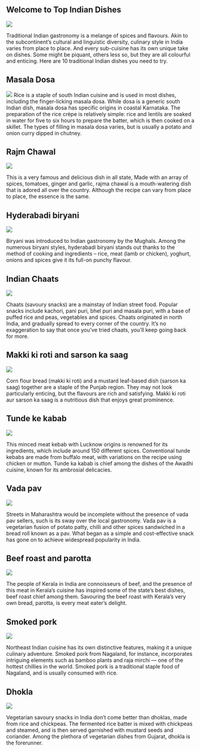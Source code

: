 ## Welcome to Top Indian Dishes
![](image/download.jpg)

Traditional Indian gastronomy is a melange of spices and flavours. Akin to the subcontinent’s cultural and linguistic diversity, culinary style in India varies from place to place. And every sub-cuisine has its own unique take on dishes. Some might be piquant, others less so, but they are all colourful and enticing. Here are 10 traditional Indian dishes you need to try.

## Masala Dosa
![](image/masala-dosa-with-chutney-sauce-and-sambar-india.jpg)
Rice is a staple of south Indian cuisine and is used in most dishes, including the finger-licking masala dosa. While dosa is a generic south Indian dish, masala dosa has specific origins in coastal Karnataka. The preparation of the rice crèpe is relatively simple: rice and lentils are soaked in water for five to six hours to prepare the batter, which is then cooked on a skillet. The types of filling in masala dosa varies, but is usually a potato and onion curry dipped in chutney.

## Rajm Chawal
![](image/Rajma.jpg)

This is a very famous and delicious dish in all state, Made with an array of spices, tomatoes, ginger and garlic, rajma chawal is a mouth-watering dish that is adored all over the country. Although the recipe can vary from place to place, the essence is the same.

## Hyderabadi biryani
![](image/Hyderabadi.jpg)

Biryani was introduced to Indian gastronomy by the Mughals. Among the numerous biryani styles, hyderabadi biryani stands out thanks to the method of cooking and ingredients – rice, meat (lamb or chicken), yoghurt, onions and spices give it its full-on punchy flavour.

## Indian Chaats
![](image/panipuri-chaats-india.jpg)

Chaats (savoury snacks) are a mainstay of Indian street food. Popular snacks include kachori, pani puri, bhel puri and masala puri, with a base of puffed rice and peas, vegetables and spices. Chaats originated in north India, and gradually spread to every corner of the country. It’s no exaggeration to say that once you’ve tried chaats, you’ll keep going back for more.

## Makki ki roti and sarson ka saag
![](image/saag.jpg)

Corn flour bread (makki ki roti) and a mustard leaf-based dish (sarson ka saag) together are a staple of the Punjab region. They may not look particularly enticing, but the flavours are rich and satisfying. Makki ki roti aur sarson ka saag is a nutritious dish that enjoys great prominence.

## Tunde ke kabab
![](image/Tunde.jpg)

This minced meat kebab with Lucknow origins is renowned for its ingredients, which include around 150 different spices. Conventional tunde kebabs are made from buffalo meat, with variations on the recipe using chicken or mutton. Tunde ka kabab is chief among the dishes of the Awadhi cuisine, known for its ambrosial delicacies.

## Vada pav
![](image/vda.jpg)

Streets in Maharashtra would be incomplete without the presence of vada pav sellers, such is its sway over the local gastronomy. Vada pav is a vegetarian fusion of potato patty, chilli and other spices sandwiched in a bread roll known as a pav. What began as a simple and cost-effective snack has gone on to achieve widespread popularity in India.

## Beef roast and parotta
![](image/parotta.jpg)

The people of Kerala in India are connoisseurs of beef, and the presence of this meat in Kerala’s cuisine has inspired some of the state’s best dishes, beef roast chief among them. Savouring the beef roast with Kerala’s very own bread, parotta, is every meat eater’s delight.

## Smoked pork
![](image/Smoked-Pork-Shoulder-horizontal-500x490.jpg)

Northeast Indian cuisine has its own distinctive features, making it a unique culinary adventure. Smoked pork from Nagaland, for instance, incorporates intriguing elements such as bamboo plants and raja mirchi — one of the hottest chillies in the world. Smoked pork is a traditional staple food of Nagaland, and is usually consumed with rice.

## Dhokla
![](image/dhokla.jpg)

Vegetarian savoury snacks in India don’t come better than dhoklas, made from rice and chickpeas. The fermented rice batter is mixed with chickpeas and steamed, and is then served garnished with mustard seeds and coriander. Among the plethora of vegetarian dishes from Gujarat, dhokla is the forerunner.
